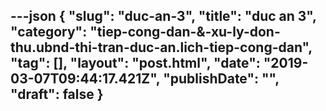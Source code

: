 ---json
{
    "slug": "duc-an-3",
    "title": "duc an 3",
    "category": "tiep-cong-dan-&-xu-ly-don-thu.ubnd-thi-tran-duc-an.lich-tiep-cong-dan",
    "tag": [],
    "layout": "post.html",
    "date": "2019-03-07T09:44:17.421Z",
    "publishDate": "",
    "draft": false
}
---
